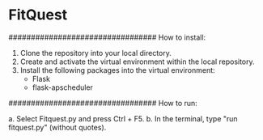 # FitQuest

#################################
How to install:

1. Clone the repository into your local directory.
2. Create and activate the virtual environment within the local repository.
3. Install the following packages into the virtual environment:
    - Flask
    - flask-apscheduler

#################################
How to run:

a. Select Fitquest.py and press Ctrl + F5.
b. In the terminal, type "run fitquest.py" (without quotes).
